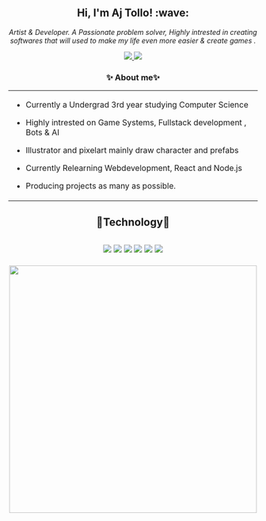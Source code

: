 <!--a -->
<h2 align = "center"> Hi, I'm Aj Tollo! :wave: </h2>
<i> <p align="center">Artist & Developer. A Passionate problem solver, Highly intrested in creating softwares that will used to make my life even more easier & create games .</p> </i>
<!--a -->

<div align = "center">
    <a href = "https://twitter.com/eydzeyy_" target = "_blank">
            <img src="https://img.shields.io/badge/Twitter-1DA1F2?style=for-the-badge&logo=twitter&logoColor=white">
    </a>
    <a href = "https://www.instagram.com/eydzeyy_/" target = "_blank">
            <img src="https://img.shields.io/badge/Instagram-E4405F?style=for-the-badge&logo=instagram&logoColor=white">
    </a>
</div>
<h3 align="center"> ✨ About me✨ </h3>
<div>
<table align="center" width ="100%">
<!--about me -->
<tr>
<td valign = "top"> 

- Currently a Undergrad 3rd year studying Computer Science

- Highly intrested on Game Systems, Fullstack development , Bots & AI

- Illustrator and pixelart mainly draw character and prefabs

- Currently Relearning Webdevelopment, React and Node.js

- Producing projects as many as possible.
</td>
</tr>
</table>
</div>

<!--Languages -->
<h2 align = "center">🚀Technology🚀<h2>
    <p align="center">
        <a href= "" ><img src = "https://img.shields.io/badge/HTML5-E34F26?style=for-the-badge&logo=html5&logoColor=white" ></a>
        <a href= "" ><img src = "https://img.shields.io/badge/CSS3-1572B6?style=for-the-badge&logo=css3&logoColor=white" ></a>
        <a href= "" ><img src = "https://img.shields.io/badge/JavaScript-F7DF1E?style=for-the-badge&logo=javascript&logoColor=black" ></a>
        <a href= "" ><img src = "https://img.shields.io/badge/C%23-239120?style=for-the-badge&logo=c-sharp&logoColor=white" ></a>
        <a href= "" ><img src="https://img.shields.io/badge/React-20232A?style=for-the-badge&logo=react&logoColor=61DAFB"></a>
        <a href= "" ><img src="https://img.shields.io/badge/Unity-100000?style=for-the-badge&logo=unity&logoColor=white"></a>
    </p>
<!--Github Stats-->
<p align="center">
  <img width="500px" src="https://github-readme-streak-stats.herokuapp.com?user=ajtollo&theme=material-palenight&hide_border=true&fire=C77800&ring=7C2AE8&background=1F222E" />
</p>
